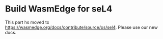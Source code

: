 # Build WasmEdge for seL4

This part hs moved to <https://wasmedge.org/docs/contribute/source/os/sel4>. Please use our new docs.
